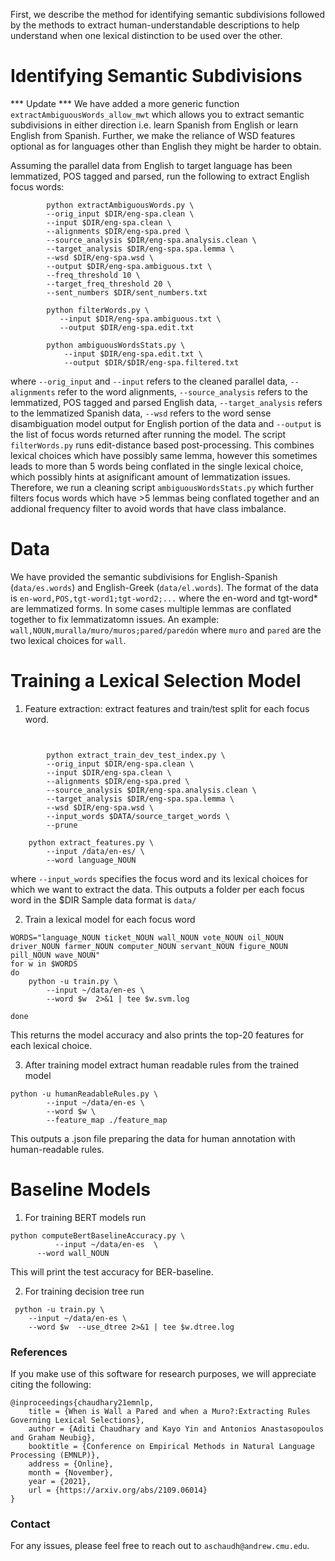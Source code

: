 First, we describe the method for identifying semantic subdivisions followed by the methods to extract human-understandable descriptions to help understand  when one lexical distinction to be used over the other.

# Identifying Semantic Subdivisions
*** Update ***
We have added a more generic function `extractAmbiguousWords_allow_mwt` which allows you to extract semantic subdivisions in either direction i.e. learn Spanish
from English or learn English from Spanish.
Further, we make the reliance of WSD features optional as for languages other than English they might be harder to obtain.

Assuming the parallel data from English to target language has been lemmatized, POS tagged and parsed, run the following to extract English focus words:
```     DIR=/data/en-es/
        python extractAmbiguousWords.py \
        --orig_input $DIR/eng-spa.clean \
        --input $DIR/eng-spa.clean \
        --alignments $DIR/eng-spa.pred \
        --source_analysis $DIR/eng-spa.analysis.clean \
        --target_analysis $DIR/eng-spa.spa.lemma \
        --wsd $DIR/eng-spa.wsd \
        --output $DIR/eng-spa.ambiguous.txt \
        --freq_threshold 10 \
        --target_freq_threshold 20 \
        --sent_numbers $DIR/sent_numbers.txt

        python filterWords.py \
           --input $DIR/eng-spa.ambiguous.txt \
           --output $DIR/eng-spa.edit.txt

        python ambiguousWordsStats.py \
            --input $DIR/eng-spa.edit.txt \
            --output $DIR/$DIR/eng-spa.filtered.txt
 ```
 where ```--orig_input``` and ```--input``` refers to the cleaned parallel data, ```--alignments``` refer to the word alignments, ```--source_analysis``` refers to the lemmatized, POS tagged and parsed English data,
 ```--target_analysis``` refers to the lemmatized Spanish data, ```--wsd``` refers to the word sense disambiguation model output for English portion of the data and ```--output``` is the
list of focus words returned after running the model. 
The script ```filterWords.py``` runs edit-distance based post-processing. This combines lexical choices which have possibly  same lemma, however this sometimes leads to more than 5 words being conflated in the single lexical choice, which possibly hints at 
asignificant amount of lemmatization issues. 
Therefore, we run a cleaning script ```ambiguousWordsStats.py``` which further filters focus words which have >5 lemmas being conflated together and an addional frequency filter to avoid words that have class imbalance.

# Data
We have provided the semantic subdivisions for English-Spanish (```data/es.words```) and  English-Greek (```data/el.words```). The format of the data is 
``` en-word,POS,tgt-word1;tgt-word2;... ``` where the en-word and tgt-word* are lemmatized forms. In some cases multiple lemmas are conflated together  to fix lemmatizatomn issues. An example:
``` wall,NOUN,muralla/muro/muros;pared/paredón ``` where ``` muro ``` and ``` pared ``` are the two lexical choices for ``` wall ```. 

# Training a Lexical Selection Model
1. Feature extraction: extract features and train/test split for each focus word.
```     DIR=/data/en-es/


        python extract_train_dev_test_index.py \
        --orig_input $DIR/eng-spa.clean \
        --input $DIR/eng-spa.clean \
        --alignments $DIR/eng-spa.pred \
        --source_analysis $DIR/eng-spa.analysis.clean \
        --target_analysis $DIR/eng-spa.spa.lemma \
        --wsd $DIR/eng-spa.wsd \
        --input_words $DATA/source_target_words \
        --prune

    python extract_features.py \
        --input /data/en-es/ \
        --word language_NOUN
```
where ```--input_words``` specifies the focus word and its lexical choices for which we want to extract the data. This outputs a folder per each focus word in the $DIR
Sample data format is ```data/```


2. Train a lexical model for each focus word
```
WORDS="language_NOUN ticket_NOUN wall_NOUN vote_NOUN oil_NOUN driver_NOUN farmer_NOUN computer_NOUN servant_NOUN figure_NOUN pill_NOUN wave_NOUN"
for w in $WORDS
do
	python -u train.py \
		--input ~/data/en-es \
		--word $w  2>&1 | tee $w.svm.log

done
```
This returns the model accuracy and also prints the top-20 features for each lexical choice.

3. After training model extract human readable rules from the trained model
```
python -u humanReadableRules.py \
		--input ~/data/en-es \
		--word $w \
		--feature_map ./feature_map
```
This outputs a .json file preparing the data for human annotation with human-readable rules.

# Baseline Models
1. For training BERT models run 
``` 
python computeBertBaselineAccuracy.py \
          --input ~/data/en-es  \
	  --word wall_NOUN 
```
  This will print the test accuracy for BER-baseline.
  
2. For training decision tree run
```
 python -u train.py \
	--input ~/data/en-es \
	--word $w  --use_dtree 2>&1 | tee $w.dtree.log
```

### References
If you make use of this software for research purposes, we will appreciate citing the following:
```
@inproceedings{chaudhary21emnlp,
    title = {When is Wall a Pared and when a Muro?:Extracting Rules Governing Lexical Selections},
    author = {Aditi Chaudhary and Kayo Yin and Antonios Anastasopoulos  and Graham Neubig},
    booktitle = {Conference on Empirical Methods in Natural Language Processing (EMNLP)},
    address = {Online},
    month = {November},
    year = {2021},
    url = {https://arxiv.org/abs/2109.06014}
}
```

### Contact
For any issues, please feel free to reach out to `aschaudh@andrew.cmu.edu`.

